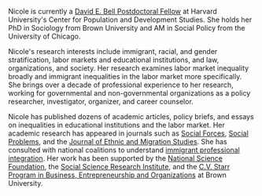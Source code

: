 Nicole is currently a [David E. Bell Postdoctoral Fellow](https://www.hsph.harvard.edu/population-development/postdoctoral-fellowships/bell-fellowship/) at Harvard University's Center for Population and Development Studies. She holds her PhD in Sociology from Brown University and AM in Social Policy from the University of Chicago.

Nicole's research interests include immigrant, racial, and gender stratification, labor markets and educational institutions, and law, organizations, and society. Her research examines labor market inequality broadly and immigrant inequalities in the labor market more specifically. She brings over a decade of professional experience to her research, working for governmental and non-governmental organizations as a policy researcher, investigator, organizer, and career counselor. 

Nicole has published dozens of academic articles, policy briefs, and essays on inequalities in educational institutions and the labor market. Her academic research has appeared in journals such as [Social Forces](https://academic.oup.com/sf/advance-article-abstract/doi/10.1093/sf/soy128/5320369?redirectedFrom=fulltext), [Social Problems](https://academic.oup.com/socpro/advance-article-abstract/doi/10.1093/socpro/spab080/6497632), and the [Journal of Ethnic and Migration Studies](https://www.tandfonline.com/eprint/ZAHPEDBUTGXIAZGFQPN5/full?target=10.1080/1369183X.2020.1750947). She has consulted with national coalitions to understand [immigrant professional integration](https://www.imprintproject.org/the-latest-numbers-college-educated-immigrants-in-the-u-s/). Her work has been supported by the [National Science Foundation](https://www.nsf.gov/awardsearch/showAward?AWD_ID=1920714&HistoricalAwards=false), the [Social Science Research Institute](https://www.brown.edu/initiatives/social-science-research/director), and the [C.V. Starr Program in Business, Entrepreneurship and Organizations](https://www.brown.edu/academics/business-entrepreneurship-organizations/graduate-research-hazeltine-fellowships) at Brown University.

